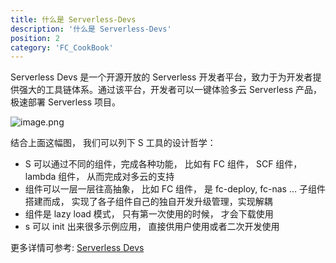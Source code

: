 ```yaml
---
title: 什么是 Serverless-Devs
description: '什么是 Serverless-Devs'
position: 2
category: 'FC_CookBook'
---
```


Serverless Devs 是一个开源开放的 Serverless 开发者平台，致力于为开发者提供强大的工具链体系。通过该平台，开发者可以一键体验多云 Serverless 产品，极速部署 Serverless 项目。
​

![image.png](https://img.alicdn.com/imgextra/i1/O1CN01i7NQQV1ORYpr9PIbH_!!6000000001702-2-tps-2218-1236.png)


结合上面这幅图， 我们可以列下 S 工具的设计哲学：

- S 可以通过不同的组件，完成各种功能， 比如有 FC 组件， SCF 组件， lambda 组件， 从而完成对多云的支持
- 组件可以一层一层往高抽象， 比如 FC 组件， 是 fc-deploy,  fc-nas ... 子组件搭建而成， 实现了各子组件自己的独自开发升级管理，实现解耦
- 组件是 lazy load 模式， 只有第一次使用的时候， 才会下载使用
- s 可以 init 出来很多示例应用， 直接供用户使用或者二次开发使用

更多详情可参考: [Serverless Devs](https://github.com/Serverless-Devs/Serverless-Devs/tree/master/docs/zh)
